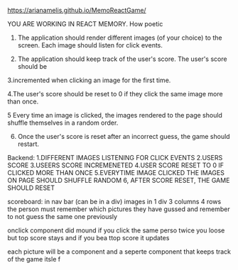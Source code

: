 
https://arianamelis.github.io/MemoReactGame/

YOU ARE WORKING IN REACT MEMORY. How poetic


1. The application should render different images (of your choice) to the screen. Each image should listen for click events.

2. The application should keep track of the user's score. The user's score should be 

3.incremented when clicking an image for the first time. 

4.The user's score should be reset to 0 if they click the same image more than once.

5 Every time an image is clicked, the images rendered to the page should shuffle themselves in a random order.

6. Once the user's score is reset after an incorrect guess, the game should restart.

Backend:
1.DIFFERENT IMAGES LISTENING FOR CLICK EVENTS
2.USERS SCORE 
3.USEERS SCORE INCREMENETED
4.USER SCORE RESET TO 0 IF CLICKED MORE THAN ONCE
5.EVERYTIME IMAGE CLICKED THE IMAGES ON PAGE SHOULD SHUFFLE RANDOM
6, AFTER SCORE RESET, THE GAME SHOULD RESET 


scoreboard: in nav bar (can be in a div)
images in 1 div 3 columns 4 rows 
the person must remember which pictures they have gussed and remember to not guess the same one previously 

onclick 
component did mound
if you click the same perso twice you loose but top score stays and if you bea ttop score it updates 

each picture will be a component
and a seperte component that keeps track of the game itsle f
